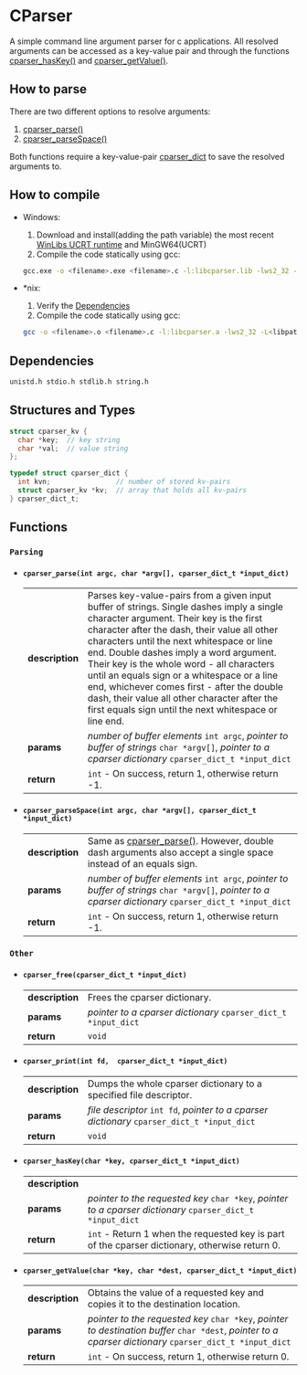 # CParser

A simple command line argument parser for c applications.
All resolved arguments can be accessed as a key-value pair and through the functions [cparser_hasKey()](#cparser_haskeychar-key-cparser_dict_t-input_dict) and [cparser_getValue()](#cparser_getvaluechar-key-char-dest-cparser_dict_t-input_dict).

## How to parse

There are two different options to resolve arguments:

1. [cparser_parse()](#cparser_parseint-argc-char-argv-cparser_dict_t-input_dict)
1. [cparser_parseSpace()](#cparser_parsespaceint-argc-char-argv-cparser_dict_t-input_dict)

Both functions require a key-value-pair [cparser_dict](#structures-and-types) to save the resolved arguments to.

## How to compile

* Windows:
    1. Download and install(adding the path variable) the most recent [WinLibs UCRT runtime](https://winlibs.com) and MinGW64(UCRT)
    1. Compile the code statically using gcc:

     ```bash
     gcc.exe -o <filename>.exe <filename>.c -l:libcparser.lib -lws2_32 -L<libpath> -I<libpath>
     ```

* *nix:

    1. Verify the [Dependencies](#dependencies)
    1. Compile the code statically using gcc:

     ```bash
     gcc -o <filename>.o <filename>.c -l:libcparser.a -lws2_32 -L<libpath> -I<libpath>
     ```

## Dependencies

```bash
unistd.h stdio.h stdlib.h string.h
```

## Structures and Types

```c
struct cparser_kv {
  char *key;  // key string
  char *val;  // value string
};
```

```c
typedef struct cparser_dict {
  int kvn;                // number of stored kv-pairs
  struct cparser_kv *kv;  // array that holds all kv-pairs
} cparser_dict_t;
```

## Functions

### `Parsing`

* #### `cparser_parse(int argc, char *argv[], cparser_dict_t *input_dict)`

  |||
  --|--
  |**description**|Parses key-value-pairs from a given input buffer of strings. Single dashes imply a single character argument. Their key is the first character after the dash, their value all other characters until the next whitespace or line end. Double dashes imply a word argument. Their key is the whole word - all characters until an equals sign or a whitespace or a line end, whichever comes first - after the double dash, their value all other character after the first equals sign until the next whitespace or line end.|
  |**params**|_number of buffer elements_ `int argc`, _pointer to buffer of strings_ `char *argv[]`, _pointer to a cparser dictionary_ `cparser_dict_t *input_dict`|
  |**return**|`int` - On success, return 1, otherwise return -1.|

* #### `cparser_parseSpace(int argc, char *argv[], cparser_dict_t *input_dict)`

  |||
  --|--
  |**description**|Same as [cparser_parse()](#cparser_parseint-argc-char-argv-cparser_dict_t-input_dict). However, double dash arguments also accept a single space instead of an equals sign.|
  |**params**|_number of buffer elements_ `int argc`, _pointer to buffer of strings_ `char *argv[]`, _pointer to a cparser dictionary_ `cparser_dict_t *input_dict`|
  |**return**|`int` - On success, return 1, otherwise return -1.|

### `Other`

* #### `cparser_free(cparser_dict_t *input_dict)`

  |||
  --|--
  |**description**|Frees the cparser dictionary.|
  |**params**|_pointer to a cparser dictionary_ `cparser_dict_t *input_dict`|
  |**return**|`void`|

* #### `cparser_print(int fd,  cparser_dict_t *input_dict)`
  
  |||
  --|--
  |**description**|Dumps the whole cparser dictionary to a specified file descriptor.|
  |**params**|_file descriptor_ `int fd`, _pointer to a cparser dictionary_ `cparser_dict_t *input_dict`|
  |**return**|`void`|

* #### `cparser_hasKey(char *key, cparser_dict_t *input_dict)`

  |||
  --|--
  |**description**||
  |**params**|_pointer to the requested key_ `char *key`, _pointer to a cparser dictionary_ `cparser_dict_t *input_dict`|
  |**return**|`int` - Return 1 when the requested key is part of the cparser dictionary, otherwise return 0.|

* #### `cparser_getValue(char *key, char *dest, cparser_dict_t *input_dict)`

  |||
  --|--
  |**description**|Obtains the value of a requested key and copies it to the destination location.|
  |**params**|_pointer to the requested key_ `char *key`, _pointer to destination buffer_ `char *dest`, _pointer to a cparser dictionary_ `cparser_dict_t *input_dict`|
  |**return**|`int` - On success, return 1, otherwise return 0.|

